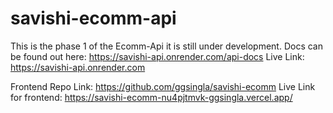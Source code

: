 # savishi-ecomm-api
This is the phase 1 of the Ecomm-Api it is still under development.
Docs can be found out here: https://savishi-api.onrender.com/api-docs
Live Link: https://savishi-api.onrender.com

Frontend Repo Link: https://github.com/ggsingla/savishi-ecomm
Live Link for frontend: https://savishi-ecomm-nu4pjtmvk-ggsingla.vercel.app/
